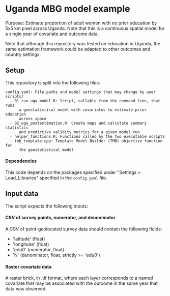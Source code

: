 # Uganda MBG model example

Purpose: Estimate proportion of adult women with no prior education by 5x5 km pixel across Uganda. Note that this is a continuous spatial model for a single year of covariate and outcome data.

Note that although this repository was tested on education in Uganda, the same estimation framework could be adapted to other outcomes and country settings.


## Setup

This repository is split into the following files:

```
config.yaml: File paths and model settings that may change by user
scripts/
  - 01_run_uga_model.R: Script, callable from the command line, that runs
      a geostatistical model with covariates to estimate prior education 
      across space
  - 02_uga_postestimation.R: Create maps and calculate summary statistics
      and predictive validity metrics for a given model run
  - helper_functions.R: Functions called by the two executable scripts
  - tmb_template.cpp: Template Model Builder (TMB) objective function for
      the geostatistical model

```

#### Dependencies

This code depends on the packages specified under "Settings > Load_Libraries" specified in the `config.yaml` file.


## Input data

The script expects the following inputs:


#### CSV of survey points, numerator, and denominator

A CSV of point-geolocated survey data should contain the following fields:
- 'latitude' (float)
- 'longitude' (float)
- 'edu0' (numerator, float)
- 'N' (denominator, float, strictly >= 'edu0')


#### Raster covariate data

A raster brick, in .tif format, where each layer corresponds to a named covariate that may be associated with the outcome in the same year that data was observed.
